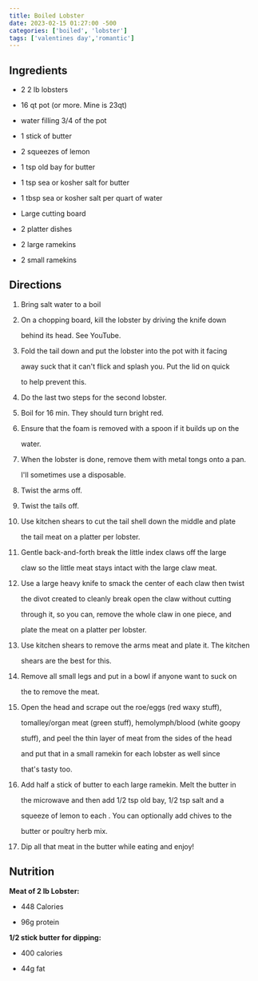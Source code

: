 ```yaml
---
title: Boiled Lobster
date: 2023-02-15 01:27:00 -500
categories: ['boiled', 'lobster']
tags: ['valentines day','romantic']
---
```


## Ingredients



-   2 2 lb lobsters

-   16 qt pot (or more. Mine is 23qt)

-   water filling 3/4 of the pot

-   1 stick of butter

-   2 squeezes of lemon

-   1 tsp old bay for butter

-   1 tsp sea or kosher salt for butter

-   1 tbsp sea or kosher salt per quart of water

-   Large cutting board

-   2 platter dishes

-   2 large ramekins

-   2 small ramekins



## Directions



1.  Bring salt water to a boil

2.  On a chopping board, kill the lobster by driving the knife down

    behind its head. See YouTube.

3.  Fold the tail down and put the lobster into the pot with it facing

    away suck that it can't flick and splash you. Put the lid on quick

    to help prevent this.

4.  Do the last two steps for the second lobster.

5.  Boil for 16 min. They should turn bright red.

6.  Ensure that the foam is removed with a spoon if it builds up on the

    water.

7.  When the lobster is done, remove them with metal tongs onto a pan.

    I'll sometimes use a disposable.

8.  Twist the arms off.

9.  Twist the tails off.

10. Use kitchen shears to cut the tail shell down the middle and plate

    the tail meat on a platter per lobster.

11. Gentle back-and-forth break the little index claws off the large

    claw so the little meat stays intact with the large claw meat.

12. Use a large heavy knife to smack the center of each claw then twist

    the divot created to cleanly break open the claw without cutting

    through it, so you can, remove the whole claw in one piece, and

    plate the meat on a platter per lobster.

13. Use kitchen shears to remove the arms meat and plate it. The kitchen

    shears are the best for this.

14. Remove all small legs and put in a bowl if anyone want to suck on

    the to remove the meat.

15. Open the head and scrape out the roe/eggs (red waxy stuff),

    tomalley/organ meat (green stuff), hemolymph/blood (white goopy

    stuff), and peel the thin layer of meat from the sides of the head

    and put that in a small ramekin for each lobster as well since

    that's tasty too.

16. Add half a stick of butter to each large ramekin. Melt the butter in

    the microwave and then add 1/2 tsp old bay, 1/2 tsp salt and a

    squeeze of lemon to each . You can optionally add chives to the

    butter or poultry herb mix.

17. Dip all that meat in the butter while eating and enjoy!



## Nutrition



**Meat of 2 lb Lobster:**



-   448 Calories

-   96g protein



**1/2 stick butter for dipping:**



-   400 calories

-   44g fat

